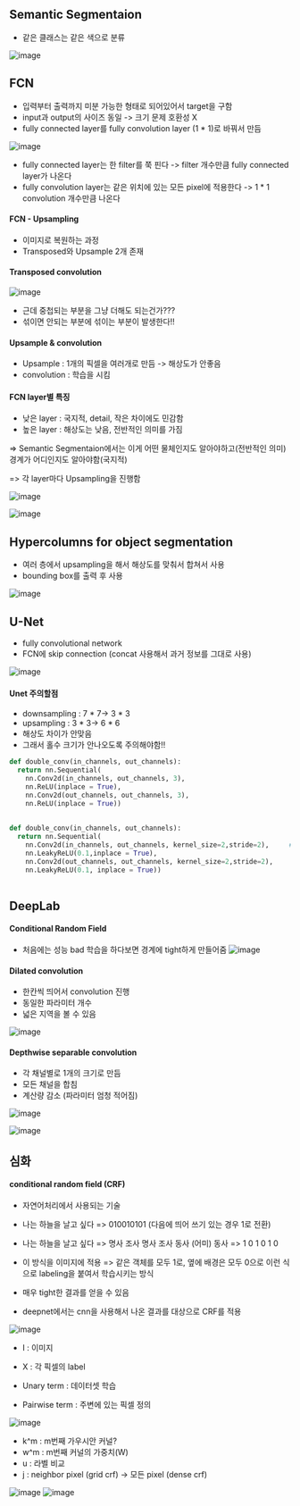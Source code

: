 ## Semantic Segmentaion
* 같은 클래스는 같은 색으로 분류

![image](https://user-images.githubusercontent.com/63588046/157149949-a85e98d6-dd7d-4108-bcd2-323b29c8bc26.png)


## FCN
* 입력부터 출력까지 미분 가능한 형태로 되어있어서 target을 구함
* input과 output의 사이즈 동일 -> 크기 문제 호환성 X
* fully connected layer를 fully convolution layer (1 * 1)로 바꿔서 만듬

![image](https://user-images.githubusercontent.com/63588046/157151053-1242b692-865f-43ce-8106-8c802633b755.png)

* fully connected layer는 한 filter를 쭉 핀다 -> filter 개수만큼 fully connected layer가 나온다
* fully convolution layer는 같은 위치에 있는 모든 pixel에 적용한다 -> 1 * 1 convolution 개수만큼 나온다

#### FCN - Upsampling
* 이미지로 복원하는 과정
* Transposed와 Upsample 2개 존재

#### Transposed convolution
![image](https://user-images.githubusercontent.com/63588046/157152730-8149f0fd-a0de-44b2-aa85-13abdfb265e4.png)

* 근데 중첩되는 부분을 그냥 더해도 되는건가???
* 섞이면 안되는 부분에 섞이는 부분이 발생한다!!

#### Upsample & convolution
* Upsample : 1개의 픽셀을 여러개로 만듬 -> 해상도가 안좋음
* convolution : 학습을 시킴



#### FCN layer별 특징
* 낮은 layer : 국지적, detail, 작은 차이에도 민감함
* 높은 layer : 해상도는 낮음, 전반적인 의미를 가짐

=> Semantic Segmentaion에서는 이게 어떤 물체인지도 알아야하고(전반적인 의미) 경계가 어디인지도 알아야함(국지적)

=> 각 layer마다 Upsampling을 진행함

![image](https://user-images.githubusercontent.com/63588046/157153756-e77587fe-352b-4733-a9e3-46e5bf3ec639.png)

![image](https://user-images.githubusercontent.com/63588046/157153797-f13bdd9f-656d-4d14-b2c1-bd406d495c9c.png)


## Hypercolumns for object segmentation
* 여러 층에서 upsampling을 해서 해상도를 맞춰서 합쳐서 사용
* bounding box를 출력 후 사용

![image](https://user-images.githubusercontent.com/63588046/157154180-d921990d-f304-48d2-8ba7-29dc32a4cf1b.png)


## U-Net
* fully convolutional network 
* FCN에 skip connection (concat 사용해서 과거 정보를 그대로 사용)

![image](https://user-images.githubusercontent.com/63588046/157155632-72da294f-2e03-45ce-87f1-d36e01aa6136.png)

#### Unet 주의할점
* downsampling : 7 * 7-> 3 * 3
* upsampling : 3 * 3-> 6 * 6
* 해상도 차이가 안맞음
* 그래서 홀수 크기가 안나오도록 주의해야함!!


```python
def double_conv(in_channels, out_channels):
  return nn.Sequential(
    nn.Conv2d(in_channels, out_channels, 3),
    nn.ReLU(inplace = True),
    nn.Conv2d(out_channels, out_channels, 3),
    nn.ReLU(inplace = True))
   
   
def double_conv(in_channels, out_channels):
  return nn.Sequential(
    nn.Conv2d(in_channels, out_channels, kernel_size=2,stride=2),     # kernel_size=2, stride=2이면 겹치는 부분 안생김
    nn.LeakyReLU(0.1,inplace = True),
    nn.Conv2d(out_channels, out_channels, kernel_size=2,stride=2),
    nn.LeakyReLU(0.1, inplace = True))
    
```

## DeepLab
#### Conditional Random Field 
* 처음에는 성능 bad 학습을 하다보면 경계에 tight하게 만들어줌
![image](https://user-images.githubusercontent.com/63588046/157156858-acf8cd32-eb5a-4bba-85e1-f42749a024f8.png)

#### Dilated convolution 
* 한칸씩 띄어서 convolution 진행
* 동일한 파라미터 개수
* 넓은 지역을 볼 수 있음

![image](https://user-images.githubusercontent.com/63588046/157158143-9bbf554e-39bc-4b9f-aec8-4bee9f4eecd6.png)

#### Depthwise separable convolution
* 각 채널별로 1개의 크기로 만듬
* 모든 채널을 합침
* 계산량 감소 (파라미터 엄청 적어짐)

![image](https://user-images.githubusercontent.com/63588046/157158428-10eb9190-f109-4647-80b5-695a759d08dc.png)


![image](https://user-images.githubusercontent.com/63588046/157158526-690d1bc0-a0ae-49ad-98a8-8b2a9cdf1315.png)





## 심화
#### conditional random field (CRF)
* 자연어처리에서 사용되는 기술
* 나는 하늘을 날고 싶다 => 010010101 (다음에 띄어 쓰기 있는 경우 1로 전환)
* 나는 하늘을 날고 싶다 => 명사 조사 명사 조사 동사 (어미) 동사 => 1 0 1 0 1 0

* 이 방식을 이미지에 적용 => 같은 객체를 모두 1로, 옆에 배경은 모두 0으로 이런 식으로 labeling을 붙여서 학습시키는 방식
* 매우 tight한 결과를 얻을 수 있음
* deepnet에서는 cnn을 사용해서 나온 결과를 대상으로 CRF를 적용

![image](https://user-images.githubusercontent.com/63588046/157183289-8fa5b926-3daa-4ab4-b8c4-a3608b3a1981.png)

* I : 이미지
* X : 각 픽셀의 label

* Unary term : 데이터셋 학습
* Pairwise term : 주변에 있는 픽셀 정의

![image](https://user-images.githubusercontent.com/63588046/157184034-854083c1-8112-48d4-9d2a-b0f7786bb313.png)

* k^m : m번째 가우시안 커널?
* w^m : m번째 커널의 가중치(W)
* u : 라벨 비교
* j : neighbor pixel (grid crf) -> 모든 pixel (dense crf)

![image](https://user-images.githubusercontent.com/63588046/157185822-9d89856e-5d34-47d9-973d-b6cb0a5bd322.png)
![image](https://user-images.githubusercontent.com/63588046/157185882-20c0e507-ef51-46a3-b904-10e8e0fb5ac9.png)

